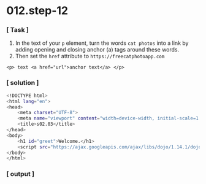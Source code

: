 <a name="topage"></a>

# 012.step-12

### [ Task ]
  1. In the text of your `p` element, turn the words `cat photos` into a link by adding opening and closing anchor (a) tags around these words.
  2. Then set the `href` attribute to `https://freecatphotoapp.com`

```
<p> text <a href="url">anchor text</a> </p>
```
  
### [ solution ]

```sh
<!DOCTYPE html>
<html lang="en">
<head>
    <meta charset="UTF-8">
    <meta name="viewport" content="width=device-width, initial-scale=1.0">
    <title>s02.03</title>
</head>
<body>
    <h1 id="greet">Welcome.</h1>
    <script src="https://ajax.googleapis.com/ajax/libs/dojo/1.14.1/dojo/dojo.js" defer></script>
</body>
</html>
```

### [ output ]

<!DOCTYPE html>
<html lang="en">
<head>
    <meta charset="UTF-8">
    <meta name="viewport" content="width=device-width, initial-scale=1.0">
    <title>s02.03</title>
    <script src="https://ajax.googleapis.com/ajax/libs/dojo/1.14.1/dojo/dojo.js" defer>
</head>
<body>
    <h1 id="greet">Welcome.</h1>
</body>
</html>

-----

<p align="right">(<a href="#topage">back to top</a>)</p>
<br/>
<br/>



